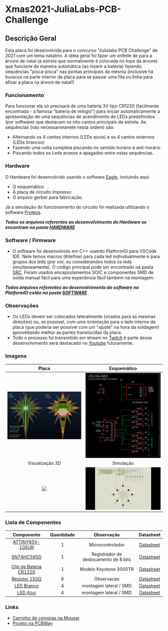 # Xmas2021-JuliaLabs-PCB-Challenge

## Descrição Geral
Esta placa foi desenvolvida para o concurso "Julialabs PCB Challenge" de 2021 com um tema natalino.
A idéia geral foi fazer um enfeite de para a árvore de natal (a estrela que normalmente é colocada no topo da árvore) que funcione de maneira automática (ao inserir a bateria) fazendo sequências "pisca-pisca" nas pontas principais da mesma (inclusive há buracos na parte interior da placa para se passar uma fita ou linha para afixar a placa na árvore de natal!)
### Funcionamento
Para funcionar ela só precisará de uma bateria 3V tipo CR1220 (facilmente encontrada - a famosa "bateria de relógio") para iniciar automaticamente a apresentação de uma sequências de acendimento de LEDs predefinidos (por software) que destacam os oito cantos principais da estrela.
As sequências (não necessarimanete nesta ordem) são:
-  Alternando os 4 cantos internos (LEDs azuis) e os 4 cantos externos (LEDs brancos)
- Fazendo uma volta completa  piscando no sentido horário e anti-horário
- Piscando todos os Leds acesos e apagados entre estas sequências.

### Hardware
O Hardware foi desenvolvido usando o software [Eagle](https://github.com/vilelalabs/Xmas2021-JuliaLabs-PCB-Challenge/tree/master/HARDWARE/eagle), incluindo aqui:
- O esquemático
- A placa de circuito impresso
- O arquivo gerber para fabricação. 

Já a simulação do funcionamento do circuito foi realizada utilizando o software [Proteus](https://github.com/vilelalabs/Xmas2021-JuliaLabs-PCB-Challenge/tree/master/HARDWARE/proteus).

**_Todos os arquivos referentes ao desenvolvimento do Hardware se encontram na pasta [HARDWARE](https://github.com/vilelalabs/Xmas2021-JuliaLabs-PCB-Challenge/tree/master/HARDWARE)_**

### Software / Firmware
- O software foi desenvolvido em C++ usando PlatformIO para VSCode IDE. Nele temos macros (#define) para cada led individualmente e para grupos dos leds (por cor, ou considerandos todos os leds simultaneamente). O código principal pode ser encontrado na pasta [SRC](https://github.com/vilelalabs/Xmas2021-JuliaLabs-PCB-Challenge/tree/master/SOFTWARE/src).
Foram usados encapsulamentos SOIC e componentes SMD de solda manual fácil para uma experiência fácil também na montagem.

**_Todos arquivos referentes ao desenvolvimento do software no PlatformIO estão na pasta [SOFTWARE](https://github.com/vilelalabs/Xmas2021-JuliaLabs-PCB-Challenge/tree/master/SOFTWARE)_**

### Observações
- Os LEDs devem ser colocados lateralmente (virados para as mesmas direções) ou, se possível, com uma orientação para o lado interno da placa (que poderia ser possível com um "ajuste" na hora da soldagem) aproveitando melhor as partes translúcidas da placa.
- Todo o processo foi transmitido em stream no [Twitch](https://twitch.tv/vilelalabs) e parte desse desenvolvimento será destacado no [Youtube](https://youtube.com/vilelalabs) futuramente.

### Imagens
|Placa|Esquemático|
|:----------:|:----------:|
| ![](img/image.jpg)  | ![](img/schematic.JPG) |
|Visualização 3D|Simulação|
| ![](img/3dview.gif)  | ![](img/simulation.gif) |

### Lista de Componentes
|Componente|Quantidade|Observação| Datasheet|
|:----------:|:----------:|:----------:|:----------:|
| [ATTINY85V-10SUR](https://br.mouser.com/ProductDetail/556-ATTINY85V-10SUR)  | 1  | Microcontrolador  | [Datasheet](https://br.mouser.com/datasheet/2/268/Atmel-2586-AVR-8-bit-Microcontroller-ATtiny25-ATti-1315542.pdf)|
| [SN74HC595D](https://br.mouser.com/ProductDetail/595-SN74HC595DRE4)  | 1  | Registrador de deslocamento de 8 bits  | [Datasheet](https://www.ti.com/lit/ds/symlink/sn74hc595.pdf?HQS=dis-mous-null-mousermode-dsf-pf-null-wwe&ts=1641509615811&ref_url=https%253A%252F%252Fwww.mouser.be%252F)|
| [Clip de Bateria CR1220](https://br.mouser.com/ProductDetail/534-3000TR)  | 1  | Modelo Keystone 3000TR | [Datasheet](https://br.mouser.com/datasheet/2/215/3000TR-742873.pdf)|
| [Resistor 150Ω](https://br.mouser.com/ProductDetail/71-TNPW0805150RFEEA)  | 8  | Observacao  | [Datasheet](https://br.mouser.com/datasheet/2/427/tnpw_e3-1761965.pdf)|
| [LED Branco](https://br.mouser.com/ProductDetail/720-LWA67CS2U25K8LZ)  | 4  | montagem lateral / SMD  |[Datasheet](https://dammedia.osram.info/media/resource/hires/osram-dam-6455804/LW%20A67C%20binning%20FK0PN0_EN.pdf)|
| [LED Azul](https://br.mouser.com/ProductDetail/859-LTST-S220TBKT)  | 4  | montagem lateral / SMD  |[Datasheet](https://br.mouser.com/datasheet/2/239/Lite-On-LTST-S220TBKT-1175488.pdf)|

### Links
- [Carrinho de compras na Mouser](https://br.mouser.com/ProjectManager/ProjectDetail.aspx?AccessID=4d0b96b75f)
- [Projeto na PCBWay](https://www.pcbway.com/project/shareproject/Blinking_Christmas_Star_e158be5a.html)
